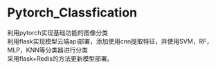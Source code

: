 # Pytorch_Classfication
利用pytorch实现基础功能的图像分类<br>
利用flask实现模型云端api部署，添加使用cnn提取特征，并使用SVM，RF，MLP，KNN等分类器进行分类<br>
采用flask+Redis的方法更新模型部署。
